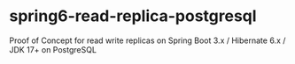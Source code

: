# spring6-read-replica-postgresql
Proof of Concept for read write replicas on Spring Boot 3.x / Hibernate 6.x / JDK 17+ on PostgreSQL
